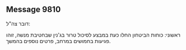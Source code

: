 ## Message 9810

דובר צה"ל:

ראשוני: כוחות הביטחון החלו כעת במבצע לסיכול טרור בג'נין שבחטיבת מנשה, זוהו פגיעות בחמושים במרחב, פרטים נוספים בהמשך.

